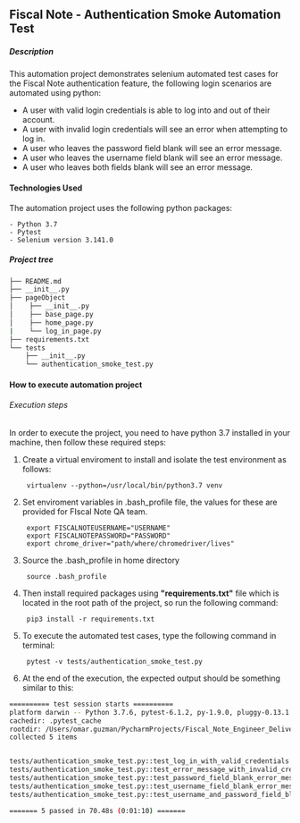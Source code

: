 ## Fiscal Note - Authentication Smoke Automation Test

##### Description

This automation project demonstrates selenium automated test cases for the Fiscal Note authentication feature, the following login scenarios are automated using python:

* A user with valid login credentials is able to log into and out of their account.
* A user with invalid login credentials will see an error when attempting to log in.
* A user who leaves the password field blank will see an error message.
* A user who leaves the username field blank will see an error message.
* A user who leaves both fields blank will see an error message.

#### Technologies Used

The automation project uses the following python packages:

    - Python 3.7
    - Pytest
    - Selenium version 3.141.0

##### Project tree
```bash
├── README.md
├── __init__.py
├── pageObject
│    ├── __init__.py
│    ├── base_page.py
│    ├── home_page.py
|    └── log_in_page.py
├── requirements.txt
└── tests
    ├── __init__.py
    └── authentication_smoke_test.py
```

#### How to execute automation project

###### Execution steps

In order to execute the project, you need to have python 3.7 installed in your machine, then follow these required steps:

1. Create a virtual enviroment to install and isolate the test environment as follows:

        virtualenv --python=/usr/local/bin/python3.7 venv

2. Set enviroment variables in .bash_profile file, the values for these are provided for FIscal Note QA team.

        export FISCALNOTEUSERNAME="USERNAME"
        export FISCALNOTEPASSWORD="PASSWORD"
        export chrome_driver="path/where/chromedriver/lives"

3. Source the .bash_profile in home directory

        source .bash_profile

4. Then install required packages using **"requirements.txt"** file which is located in the root path of the project, so run the following command:

        pip3 install -r requirements.txt

5. To execute the automated test cases, type the following command in terminal:

        pytest -v tests/authentication_smoke_test.py

6. At the end of the execution, the expected output should be something similar to this:

```bash
========== test session starts ==========
platform darwin -- Python 3.7.6, pytest-6.1.2, py-1.9.0, pluggy-0.13.1 -- /Users/omar.guzman/PycharmProjects/Fiscal_Note_Engineer_Deliverable-master/fiscal_note_authentication_smoke_test/venv/bin/python
cachedir: .pytest_cache
rootdir: /Users/omar.guzman/PycharmProjects/Fiscal_Note_Engineer_Deliverable-master/fiscal_note_authentication_smoke_test
collected 5 items


tests/authentication_smoke_test.py::test_log_in_with_valid_credentials PASSED                                                                                           [ 20%]
tests/authentication_smoke_test.py::test_error_message_with_invalid_credentials PASSED                                                                                  [ 40%]
tests/authentication_smoke_test.py::test_password_field_blank_error_message PASSED                                                                                      [ 60%]
tests/authentication_smoke_test.py::test_username_field_blank_error_message PASSED                                                                                      [ 80%]
tests/authentication_smoke_test.py::test_username_and_password_field_blank_error_message PASSED                                                                         [100%]

======= 5 passed in 70.48s (0:01:10) =======
```


